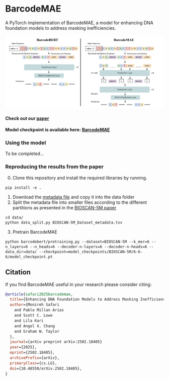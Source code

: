 # BarcodeMAE

A PyTorch implementation of BarcodeMAE, a model for enhancing DNA foundation models to address masking inefficiencies.

<p align="center">
  <img src ="Figures/Arch_mae.png" alt="drawing" width="800"/>
</p>

#### Check out our [paper](https://arxiv.org/pdf/2502.18405)

#### Model checkpoint is available here: [BarcodeMAE](https://drive.google.com/file/d/18TqKC_gLYYDZEFfkMBRvWTHTT8Vb74Wv/view?usp=drive_link)

### Using the model

To be completed...

### Reproducing the results from the paper

0. Clone this repository and install the required libraries by running.

```shell
pip install -e .
```

1. Download the [metadata file](https://drive.google.com/drive/u/0/folders/1TLVw0P4MT_5lPrgjMCMREiP8KW-V4nTb) and copy it into the data folder
2. Split the metadata file into smaller files according to the different partitions as presented in the [BIOSCAN-5M paper](https://arxiv.org/abs/2406.12723)

```shell
cd data/
python data_split.py BIOSCAN-5M_Dataset_metadata.tsv
```
3. Pretrain BarcodeMAE

```shell
python barcodebert/pretraining.py --dataset=BIOSCAN-5M --k_mer=6 --n_layers=6 --n_heads=6 --decoder-n-layers=6 --decoder-n-heads=6 --data_dir=data/ --checkpoint=model_checkpoints/BIOSCAN-5M/6-6-6/model_checkpoint.pt
```


## Citation

If you find BarcodeMAE useful in your research please consider citing:

```bibtex
@article{safari2025barcodemae,
  title={Enhancing DNA Foundation Models to Address Masking Inefficiencies},
  author={Monireh Safari
    and Pablo Millan Arias
    and Scott C. Lowe
    and Lila Kari
    and Angel X. Chang
    and Graham W. Taylor
  },
  journal={arXiv preprint arXiv:2502.18405}
  year={2025},
  eprint={2502.18405},
  archivePrefix={arXiv},
  primaryClass={cs.LG},
  doi={10.48550/arXiv.2502.18405},
}
```
